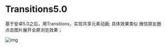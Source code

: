 # Transitions5.0
基于安卓5.0之后，用Transitions，实现共享元素动画;
具体效果类似 微信朋友圈点击图片展开全屏浏览效果；

![img](https://github.com/miLLlulei/Transitions5.0/images/1532662812245.gif)
